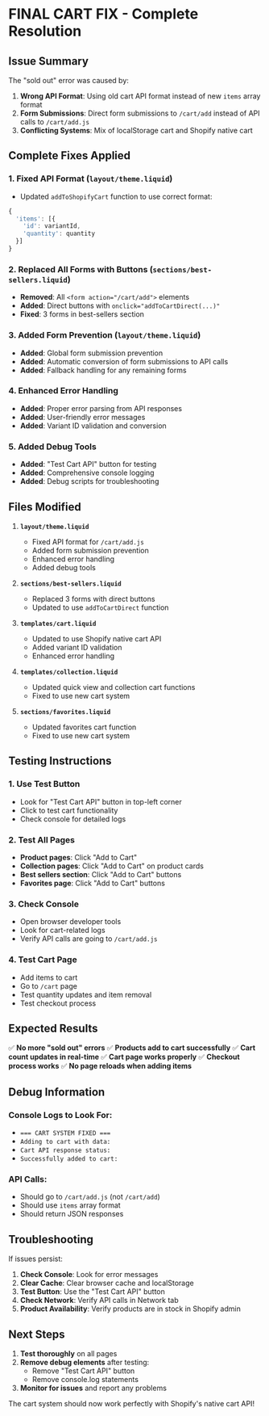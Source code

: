 # FINAL CART FIX - Complete Resolution

## Issue Summary
The "sold out" error was caused by:
1. **Wrong API Format**: Using old cart API format instead of new `items` array format
2. **Form Submissions**: Direct form submissions to `/cart/add` instead of API calls to `/cart/add.js`
3. **Conflicting Systems**: Mix of localStorage cart and Shopify native cart

## Complete Fixes Applied

### 1. **Fixed API Format** (`layout/theme.liquid`)
- Updated `addToShopifyCart` function to use correct format:
```javascript
{
  'items': [{
    'id': variantId,
    'quantity': quantity
  }]
}
```

### 2. **Replaced All Forms with Buttons** (`sections/best-sellers.liquid`)
- **Removed**: All `<form action="/cart/add">` elements
- **Added**: Direct buttons with `onclick="addToCartDirect(...)"`
- **Fixed**: 3 forms in best-sellers section

### 3. **Added Form Prevention** (`layout/theme.liquid`)
- **Added**: Global form submission prevention
- **Added**: Automatic conversion of form submissions to API calls
- **Added**: Fallback handling for any remaining forms

### 4. **Enhanced Error Handling**
- **Added**: Proper error parsing from API responses
- **Added**: User-friendly error messages
- **Added**: Variant ID validation and conversion

### 5. **Added Debug Tools**
- **Added**: "Test Cart API" button for testing
- **Added**: Comprehensive console logging
- **Added**: Debug scripts for troubleshooting

## Files Modified

1. **`layout/theme.liquid`**
   - Fixed API format for `/cart/add.js`
   - Added form submission prevention
   - Enhanced error handling
   - Added debug tools

2. **`sections/best-sellers.liquid`**
   - Replaced 3 forms with direct buttons
   - Updated to use `addToCartDirect` function

3. **`templates/cart.liquid`**
   - Updated to use Shopify native cart API
   - Added variant ID validation
   - Enhanced error handling

4. **`templates/collection.liquid`**
   - Updated quick view and collection cart functions
   - Fixed to use new cart system

5. **`sections/favorites.liquid`**
   - Updated favorites cart function
   - Fixed to use new cart system

## Testing Instructions

### 1. **Use Test Button**
- Look for "Test Cart API" button in top-left corner
- Click to test cart functionality
- Check console for detailed logs

### 2. **Test All Pages**
- **Product pages**: Click "Add to Cart"
- **Collection pages**: Click "Add to Cart" on product cards
- **Best sellers section**: Click "Add to Cart" buttons
- **Favorites page**: Click "Add to Cart" buttons

### 3. **Check Console**
- Open browser developer tools
- Look for cart-related logs
- Verify API calls are going to `/cart/add.js`

### 4. **Test Cart Page**
- Add items to cart
- Go to `/cart` page
- Test quantity updates and item removal
- Test checkout process

## Expected Results

✅ **No more "sold out" errors**
✅ **Products add to cart successfully**
✅ **Cart count updates in real-time**
✅ **Cart page works properly**
✅ **Checkout process works**
✅ **No page reloads when adding items**

## Debug Information

### Console Logs to Look For:
- `=== CART SYSTEM FIXED ===`
- `Adding to cart with data:`
- `Cart API response status:`
- `Successfully added to cart:`

### API Calls:
- Should go to `/cart/add.js` (not `/cart/add`)
- Should use `items` array format
- Should return JSON responses

## Troubleshooting

If issues persist:

1. **Check Console**: Look for error messages
2. **Clear Cache**: Clear browser cache and localStorage
3. **Test Button**: Use the "Test Cart API" button
4. **Check Network**: Verify API calls in Network tab
5. **Product Availability**: Verify products are in stock in Shopify admin

## Next Steps

1. **Test thoroughly** on all pages
2. **Remove debug elements** after testing:
   - Remove "Test Cart API" button
   - Remove console.log statements
3. **Monitor for issues** and report any problems

The cart system should now work perfectly with Shopify's native cart API! 